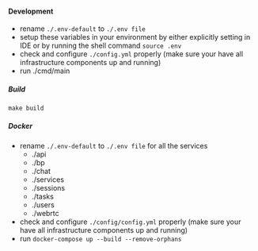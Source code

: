 #### Development

- rename `./.env-default` to `./.env file`
- setup these variables in your environment by either explicitly setting in IDE or by running the shell command `source .env`
- check and configure `./config.yml` properly (make sure your have all infrastructure components up and running)
- run ./cmd/main

##### Build

````
make build
````

##### Docker

- rename `./.env-default` to `./.env file` for all the services
    - ./api
    - ./bp
    - ./chat
    - ./services
    - ./sessions
    - ./tasks
    - ./users
    - ./webrtc
- check and configure `./config/config.yml` properly (make sure your have all infrastructure components up and running)
- run ``docker-compose up --build --remove-orphans``